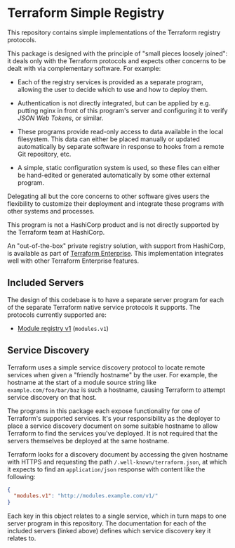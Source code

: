# Terraform Simple Registry

This repository contains simple implementations of the Terraform registry
protocols.

This package is designed with the principle of "small pieces loosely joined":
it deals only with the Terraform protocols and expects other concerns to be
dealt with via complementary software. For example:

* Each of the registry services is provided as a separate program, allowing the
  user to decide which to use and how to deploy them.

* Authentication is not directly integrated, but can be applied by e.g. putting
  nginx in front of this program's server and configuring it to verify
  _JSON Web Tokens_, or similar.

* These programs provide read-only access to data available in the local
  filesystem. This data can either be placed manually or updated automatically
  by separate software in response to hooks from a remote Git repository, etc.

* A simple, static configuration system is used, so these files can either be
  hand-edited or generated automatically by some other external program.

Delegating all but the core concerns to other software gives users the
flexibility to customize their deployment and integrate these programs with
other systems and processes.

This program is not a HashiCorp product and is not directly supported by
the Terraform team at HashiCorp.

An "out-of-the-box" private registry solution, with support from HashiCorp,
is available as part of [Terraform Enterprise](https://www.hashicorp.com/products/terraform).
This implementation integrates well with other Terraform Enterprise
features.

## Included Servers

The design of this codebase is to have a separate server program for each of
the separate Terraform native service protocols it supports. The protocols
currently supported are:

* [Module registry v1](./cmd/terraform-modules-v1-server) (`modules.v1`)

## Service Discovery

Terraform uses a simple service discovery protocol to locate remote services
when given a "friendly hostname" by the user. For example, the hostname at
the start of a module source string like `example.com/foo/bar/baz` is such
a hostname, causing Terraform to attempt service discovery on that host.

The programs in this package each expose functionality for one of Terraform's
supported services. It's your responsibility as the deployer to place a
service discovery document on some suitable hostname to allow Terraform to
find the services you've deployed. It is not required that the servers
themselves be deployed at the same hostname.

Terraform looks for a discovery document by accessing the given hostname with
HTTPS and requesting the path `/.well-known/terraform.json`, at which it
expects to find an `application/json` response with content like the following:

```json
{
  "modules.v1": "http://modules.example.com/v1/"
}
```

Each key in this object relates to a single service, which in turn maps to one
server program in this repository. The documentation for each of the included
servers (linked above) defines which service discovery key it relates to.
